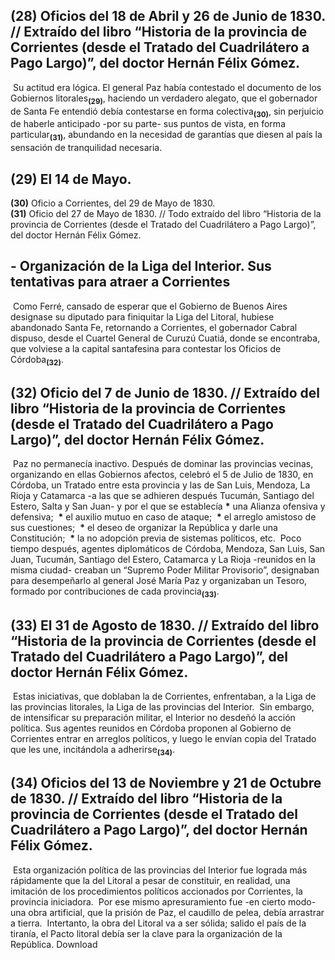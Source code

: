 ## **(28)** Oficios del 18 de Abril y 26 de Junio de 1830. // Extraído del libro “Historia de la provincia de Corrientes (desde el Tratado del Cuadrilátero a Pago Largo)”, del doctor Hernán Félix Gómez.
​
Su actitud era lógica. El general Paz había contestado el documento de los Gobiernos litorales<sub><strong>(29)</strong></sub>, haciendo un verdadero alegato, que el gobernador de Santa Fe entendió debía contestarse en forma colectiva<sub><strong>(30)</strong></sub>, sin perjuicio de haberle anticipado -por su parte- sus puntos de vista, en forma particular<sub><strong>(31)</strong></sub>, abundando en la necesidad de garantías que diesen al país la sensación de tranquilidad necesaria.
​
## **(29)** El 14 de Mayo.  
**(30)** Oficio a Corrientes, del 29 de Mayo de 1830.  
**(31)** Oficio del 27 de Mayo de 1830. // Todo extraído del libro “Historia de la provincia de Corrientes (desde el Tratado del Cuadrilátero a Pago Largo)”, del doctor Hernán Félix Gómez.
​
## **\-** **Organización de la Liga del Interior. Sus tentativas para atraer a Corrientes**
​
Como Ferré, cansado de esperar que el Gobierno de Buenos Aires designase su diputado para finiquitar la Liga del Litoral, hubiese abandonado Santa Fe, retornando a Corrientes, el gobernador Cabral dispuso, desde el Cuartel General de Curuzú Cuatiá, donde se encontraba, que volviese a la capital santafesina para contestar los Oficios de Córdoba<sub><strong>(32)</strong></sub>.
​
## **(32)** Oficio del 7 de Junio de 1830. // Extraído del libro “Historia de la provincia de Corrientes (desde el Tratado del Cuadrilátero a Pago Largo)”, del doctor Hernán Félix Gómez.
​
Paz no permanecía inactivo. Después de dominar las provincias vecinas, organizando en ellas Gobiernos afectos, celebró el 5 de Julio de 1830, en Córdoba, un Tratado entre esta provincia y las de San Luis, Mendoza, La Rioja y Catamarca -a las que se adhieren después Tucumán, Santiago del Estero, Salta y San Juan- y por el que se establecía
​
**\*** una Alianza ofensiva y defensiva;
​
**\*** el auxilio mutuo en caso de ataque;
​
**\*** el arreglo amistoso de sus cuestiones;
​
**\*** el deseo de organizar la República y darle una Constitución;
​
**\*** la no adopción previa de sistemas políticos, etc.
​
Poco tiempo después, agentes diplomáticos de Córdoba, Mendoza, San Luis, San Juan, Tucumán, Santiago del Estero, Catamarca y La Rioja -reunidos en la misma ciudad- creaban un “Supremo Poder Militar Provisorio”, designaban para desempeñarlo al general José María Paz y organizaban un Tesoro, formado por contribuciones de cada provincia<sub><strong>(33)</strong></sub>.
​
## **(33)** El 31 de Agosto de 1830. // Extraído del libro “Historia de la provincia de Corrientes (desde el Tratado del Cuadrilátero a Pago Largo)”, del doctor Hernán Félix Gómez.
​
Estas iniciativas, que doblaban la de Corrientes, enfrentaban, a la Liga de las provincias litorales, la Liga de las provincias del Interior.
​
Sin embargo, de intensificar su preparación militar, el Interior no desdeñó la acción política. Sus agentes reunidos en Córdoba proponen al Gobierno de Corrientes entrar en arreglos políticos, y luego le envían copia del Tratado que les une, incitándola a adherirse<sub><strong>(34)</strong></sub>.
​
## **(34)** Oficios del 13 de Noviembre y 21 de Octubre de 1830. // Extraído del libro “Historia de la provincia de Corrientes (desde el Tratado del Cuadrilátero a Pago Largo)”, del doctor Hernán Félix Gómez.
​
Esta organización política de las provincias del Interior fue lograda más rápidamente que la del Litoral a pesar de constituir, en realidad, una imitación de los procedimientos políticos accionados por Corrientes, la provincia iniciadora.
​
Por ese mismo apresuramiento fue -en cierto modo- una obra artificial, que la prisión de Paz, el caudillo de pelea, debía arrastrar a tierra.
​
Intertanto, la obra del Litoral va a ser sólida; salido el país de la tiranía, el Pacto litoral debía ser la clave para la organización de la República.
Download